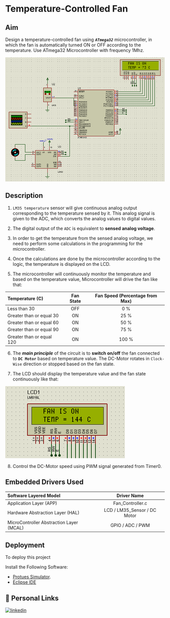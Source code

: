 # Temperature-Controlled Fan

## Aim
Design a temperature-controlled fan using ***`ATmega32`*** microcontroller, 
in which the fan is automatically turned ON or OFF according to the 
temperature. 
Use ATmega32 Microcontroller with frequency 1Mhz.

![This is an image](Project%20SnapShots/Protues_Circuit.png)


## Description

1. `LM35 temperature` sensor will give continuous analog output corresponding to the temperature sensed by it. This analog signal is given to the ADC, which converts the analog values to digital values.

2. The digital output of the `ADC` is equivalent to **sensed analog voltage**.

3. In order to get the temperature from the sensed analog voltage, we need to perform some calculations in the programming for the microcontroller.

4. Once the calculations are done by the microcontroller according to the logic, the temperature is displayed on the LCD. 

5. The microcontroller will continuously monitor the temperature and based on the temperature value, 
Microcontroller will drive the fan like that:

| Temperature (C)              | Fan State | Fan Speed (Percentage from Max) |
| :---                         |     :---: |          :---:                  |
| Less than 30                 | OFF       | 0 %                             |
| Greater than or equal 30     | ON        | 25 %                            |
| Greater than or equal 60     | ON        | 50 %                            |
| Greater than or equal 90     | ON        | 75 %                            |
| Greater than or equal 120    | ON        | 100 %                           |

6. The ***main principle*** of the circuit is to **switch on/off** the fan connected to **`DC Motor`** based on temperature value. The DC-Motor rotates in `Clock-Wise` direction or stopped based on the fan state.

7. The LCD should display the temperature value and the fan state continuously like 
that:

![This is an image](Project%20SnapShots/LCD_Display.png)

8. Control the DC-Motor speed using PWM signal generated from Timer0.

## Embedded Drivers Used

| Software Layered Model       | Driver Name |
| :---                         |     :---:  | 
| Application Layer (APP)               | Fan_Controller.c       | 
| Hardware Abstraction Layer (HAL)     | LCD  / LM35_Sensor / DC Motor | 
| MicroController Abstraction Layer (MCAL)     | GPIO / ADC / PWM       | 

## Deployment

To deploy this project 

Install the Following Software:

- [Protues Simulator](https://ettron.com/proteus-8-14-download-free-with-arduino-libraries-latest-version/).
- [Eclipse IDE](https://www.eclipse.org/downloads/packages/)

## 🔗 Personal Links

[![linkedin](https://img.shields.io/badge/linkedin-0A66C2?style=for-the-badge&logo=linkedin&logoColor=white)](https://www.linkedin.com/in/mostafa-mahmoud23/)
